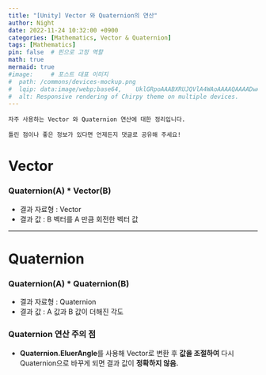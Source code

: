 ```yaml
---
title: "[Unity] Vector 와 Quaternion의 연산"
author: Night
date: 2022-11-24 10:32:00 +0900
categories: [Mathematics, Vector & Quaternion]
tags: [Mathematics]
pin: false  # 핀으로 고정 역할
math: true
mermaid: true
#image:     # 포스트 대표 이미지
#  path: /commons/devices-mockup.png
#  lqip: data:image/webp;base64,    UklGRpoAAABXRUJQVlA4WAoAAAAQAAAADwAABwAAQUxQSDIAAAARL0AmbZurmr57yyIiqE8oiG0bejIYEQTgqiDA9vqnsUSI6H+oAERp2HZ65qP/VIAWAFZQOCBCAAAA8AEAnQEqEAAIAAVAfCWkAALp8sF8rgRgAP7o9FDvMCkMde9PK7euH5M1m6VWoDXf2FkP3BqV0ZYbO6NA/VFIAAAA
#  alt: Responsive rendering of Chirpy theme on multiple devices.
---
```


```
자주 사용하는 Vector 와 Quaternion 연산에 대한 정리입니다.

틀린 점이나 좋은 정보가 있다면 언제든지 댓글로 공유해 주세요!
```

# Vector

### Quaternion(A) \* Vector(B)

-   결과 자료형 : Vector
-   결과 값 : B 벡터를 A 만큼 회전한 벡터 값

---

# Quaternion

### Quaternion(A) \* Quaternion(B)

-   결과 자료형 : Quaternion
-   결과 값 : A 값과 B 값이 더해진 각도

### Quaternion 연산 주의 점

-   **Quaternion.EluerAngle**를 사용해 Vector로 변환 후 **값을 조절하여** 다시 Quaternion으로 바꾸게 되면 결과 값이 **정확하지 않음.**